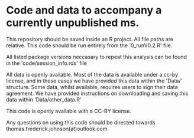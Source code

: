# Code and data to accompany a currently unpublished ms.

This repository should be saved inside an R project. All file paths are relative. This code should be run entirely from the '0_runV0.2.R' file.

All listed package versions neccasary to repeat this analysis can be found in the 'code/session_info.rds' file

All data is openly available. Most of the data is available under a cc-by license, and in these cases we have provided this data within the 'Data/' structure. Some data, whilst available, requires users to sign their data agreement. We have provided instructions on downloading and saving this data within 'Data/other_data.R'

This code is openly available with a CC-BY license.

Any questions on using this code should be directed towards thomas.frederick.johnson(at)outlook.com
